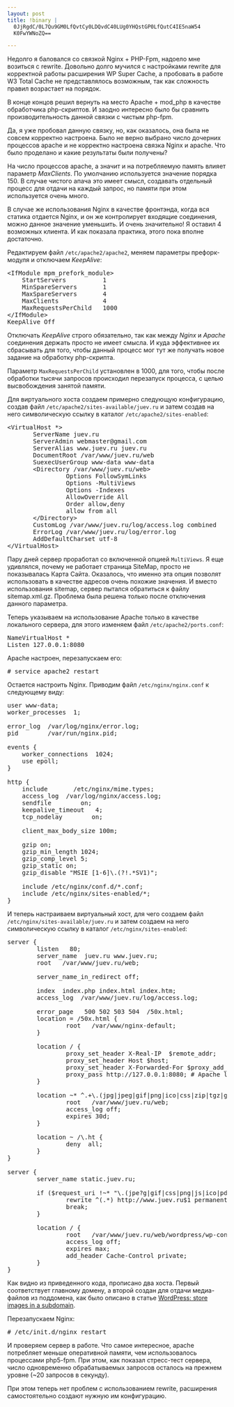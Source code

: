 ```yaml
--- 
layout: post
title: !binary |
  0JjRgdC/0L7Qu9GM0LfQvtCy0LDQvdC40LUg0YHQstGP0LfQutC4IE5naW54
  K0FwYWNoZQ==

---
```

Недолго я баловался со связкой Nginx + PHP-Fpm, надоело мне возиться с rewrite. Довольно долго мучился с настройками rewrite для корректной работы расширения WP Super Cache, а пробовать в работе W3 Total Cache не представлялось возможным, так как сложность правил возрастает на порядок.

В конце концов решил вернуть на место Apache + mod_php в качестве обработчика php-скриптов. И заодно интересно было бы сравнить производительность данной связки с чистым php-fpm.

Да, я уже пробовал данную связку, но, как оказалось, она была не совсем корректно настроена. Было не верно выбрано число дочерних процессов apache и не корректно настроена связка Nginx и apache. Что было проделано и какие результаты были получены?

<!--more-->

На число процессов apache, а значит и на потребляемую память влияет параметр <em>MaxClients</em>. По умолчанию используется значение порядка 150. В случае чистого апача это имеет смысл, создавать отдельный процесс для отдачи на каждый запрос, но памяти при этом используется очень много.

В случае же использования Nginx в качестве фронтэнда, когда вся статика отдается Nginx, и он же контролирует входящие соединения, можно данное значение уменьшить. И очень значительно! Я оставил 4 возможных клиента. И как показала практика, этого пока вполне достаточно.

Редактируем файл <code>/etc/apache2/apache2</code>, меняем параметры префорк-модуля и отключаем <em>KeepAlive</em>:
<pre>&lt;IfModule mpm_prefork_module&gt;
    StartServers          1
    MinSpareServers       1
    MaxSpareServers       4
    MaxClients            4
    MaxRequestsPerChild   1000
&lt;/IfModule&gt;
KeepAlive Off</pre>
Отключать <em>KeepAlive</em> строго обязательно, так как между <em>Nginx</em> и <em>Apache</em> соединения держать просто не имеет смысла. И куда эффективнее их сбрасывать для того, чтобы данный процесс мог тут же получать новое задание на обработку php-скрипта.

Параметр <code>MaxRequestsPerChild</code> установлен в 1000, для того, чтобы после обработки тысячи запросов происходил перезапуск процесса, с целью высвобождения занятой памяти.

Для виртуального хоста создаем примерно следующую конфигурацию, создав файл <code>/etc/apache2/sites-available/juev.ru</code> и затем создав на него символическую ссылку в каталог <code>/etc/apache2/sites-enabled</code>:
<pre>&lt;VirtualHost *&gt;
       ServerName juev.ru
       ServerAdmin webmaster@gmail.com
       ServerAlias www.juev.ru juev.ru
       DocumentRoot /var/www/juev.ru/web
       SuexecUserGroup www-data www-data
       &lt;Directory /var/www/juev.ru/web&gt;
                Options FollowSymLinks
                Options -MultiViews
                Options -Indexes
                AllowOverride All
                Order allow,deny
                allow from all
       &lt;/Directory&gt;
       CustomLog /var/www/juev.ru/log/access.log combined
       ErrorLog /var/www/juev.ru/log/error.log
       AddDefaultCharset utf-8
&lt;/VirtualHost&gt;</pre>
Пару дней сервер проработал со включенной опцией <code>MultiViews</code>. Я еще удивлялся, почему не работает страница SiteMap, просто не показывалась Карта Сайта. Оказалось, что именно эта опция позволят использовать в качестве адресов очень похожие значения. И вместо использования sitemap, сервер пытался обратиться к файлу sitemap.xml.gz. Проблема была решена только после отключения данного параметра.

Теперь указываем на использование Apache только в качестве локального сервера, для этого изменяем файл <code>/etc/apache2/ports.conf</code>:
<pre>NameVirtualHost *
Listen 127.0.0.1:8080</pre>
Apache настроен, перезапускаем его:
<pre># service apache2 restart</pre>
Остается настроить Nginx. Приводим файл <code>/etc/nginx/nginx.conf</code> к следующему виду:
<pre>user www-data;
worker_processes  1;

error_log  /var/log/nginx/error.log;
pid        /var/run/nginx.pid;

events &#123;
    worker_connections  1024;
    use epoll;
}

http &#123;
    include       /etc/nginx/mime.types;
    access_log  /var/log/nginx/access.log;
    sendfile        on;
    keepalive_timeout   4;
    tcp_nodelay        on;

    client_max_body_size 100m;

    gzip on;
    gzip_min_length 1024;
    gzip_comp_level 5;
    gzip_static on;
    gzip_disable "MSIE [1-6]\.(?!.*SV1)";

    include /etc/nginx/conf.d/*.conf;
    include /etc/nginx/sites-enabled/*;
}</pre>
И теперь настраиваем виртуальный хост, для чего создаем файл <code>/etc/nginx/sites-available/juev.ru</code> и затем создаем на него символическую ссылку в каталог <code>/etc/nginx/sites-enabled</code>:
<pre>server &#123;
        listen   80;
        server_name  juev.ru www.juev.ru;
        root   /var/www/juev.ru/web;

        server_name_in_redirect off;

        index  index.php index.html index.htm;
        access_log  /var/www/juev.ru/log/access.log;

        error_page   500 502 503 504  /50x.html;
        location = /50x.html &#123;
                root   /var/www/nginx-default;
        }

        location / &#123;
                proxy_set_header X-Real-IP  $remote_addr;
                proxy_set_header Host $host;
                proxy_set_header X-Forwarded-For $proxy_add_x_forwarded_for;
                proxy_pass http://127.0.0.1:8080; # Apache listening
        }

        location ~* ^.+\.(jpg|jpeg|gif|png|ico|css|zip|tgz|gz|rar|bz2|doc|xls|exe|pdf|ppt|txt|tar|wav|bmp|rtf|js)$ &#123;
                root   /var/www/juev.ru/web;
                access_log off;
                expires 30d;
        }

        location ~ /\.ht &#123;
                deny  all;
        }
}

server &#123;
        server_name static.juev.ru;

        if ($request_uri !~* "\.(jpe?g|gif|css|png|js|ico|pdf|zip|gz)$") &#123;
                rewrite ^(.*) http://www.juev.ru$1 permanent;
                break;
        }

        location / &#123;
                root   /var/www/juev.ru/web/wordpress/wp-content/uploads/;
                access_log off;
                expires max;
                add_header Cache-Control private;
        }
}
</pre>
Как видно из приведенного кода, прописано два хоста. Первый соответствует главному домену, а второй создан для отдачи медиа-файлов из поддомена, как было описано в статье <a href="http://www.juev.ru/2010/08/29/wordpress-store-images-in-a-subdomain/">WordPress: store images in a subdomain</a>.

Перезапускаем Nginx:
<pre># /etc/init.d/nginx restart</pre>
И проверяем сервер в работе. Что самое интересное, apache потребляет меньше оперативной памяти, чем использовалось процессами php5-fpm. При этом, как показал стресс-тест сервера, число одновременно обрабатываемых запросов осталось на прежнем уровне (~20 запросов в секунду).

При этом теперь нет проблем с использованием rewrite, расширения самостоятельно создают нужную им конфигурацию.
